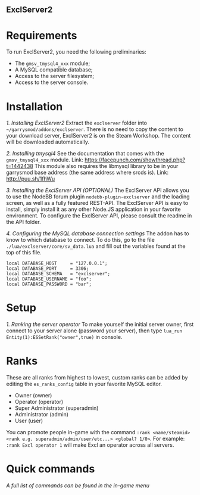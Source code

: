 ExclServer2
-----------

# Requirements
To run ExclServer2, you need the following preliminaries:
- The `gmsv_tmysql4_xxx` module;
- A MySQL compatible database;
- Access to the server filesystem;
- Access to the server console.

# Installation

_1. Installing ExclServer2_
Extract the `exclserver` folder into `~/garrysmod/addons/exclserver`.
There is no need to copy the content to your download server, ExclServer2 is on the Steam Workshop. The content will be downloaded automatically.

_2. Installing tmysql4_
See the documentation that comes with the `gmsv_tmysql4_xxx` module.
Link: https://facepunch.com/showthread.php?t=1442438
This module also requires the libmysql library to be in your garrysmod base address (the same address where srcds is).
Link: http://puu.sh/1fhWu

_3. Installing the ExclServer API (OPTIONAL)_
The ExclServer API allows you to use the NodeBB forum plugin `nodebb-plugin-exclserver` and the loading screen, as well as a fully featured REST-API.
The ExclServer API is easy to install, simply install it as any other Node.JS application in your favorite environment. To configure the ExclServer API, please consult the readme in the API folder.

_4. Configuring the MySQL database connection settings_
The addon has to know to which database to connect. To do this, go to the file `./lua/exclserver/core/sv_data.lua` and fill out the variables found at the top of this file.

```
local DATABASE_HOST     = "127.0.0.1";
local DATABASE_PORT     = 3306;
local DATABASE_SCHEMA   = "exclserver";
local DATABASE_USERNAME = "foo";
local DATABASE_PASSWORD = "bar";
```

# Setup

_1. Ranking the server operator_
To make yourself the initial server owner, first connect to your server alone (password your server), then type `lua_run Entity(1):ESSetRank("owner",true)` in console.

# Ranks
These are all ranks from highest to lowest, custom ranks can be added by editing the `es_ranks_config` table in your favorite MySQL editor.
- Owner (owner)
- Operator (operator)
- Super Administrator (superadmin)
- Administrator (admin)
- User (user)

You can promote people in-game with the command `:rank <name/steamid> <rank e.g. superadmin/admin/user/etc...> <global? 1/0>`. For example: `:rank Excl operator 1` will make Excl an operator across all servers.

# Quick commands
_A full list of commands can be found in the in-game menu_
